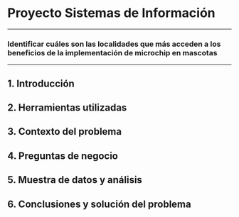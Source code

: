 # Proyecto Sistemas de Información

-----------------------------------------------------------------------------------------------------------
### Identificar cuáles son las localidades que más acceden a los beneficios de la implementación de microchip en mascotas
-----------------------------------------------------------------------------------------------------------

## 1. Introducción
## 2. Herramientas utilizadas
## 3. Contexto del problema
## 4. Preguntas de negocio
## 5. Muestra de datos y análisis
## 6. Conclusiones y solución del problema
